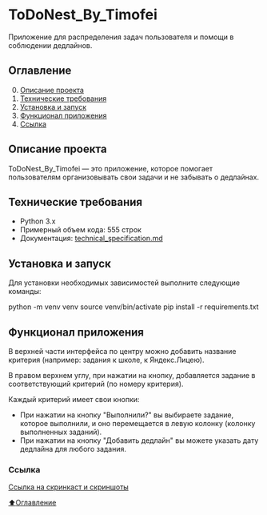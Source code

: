 # ToDoNest_By_Timofei

Приложение для распределения задач пользователя и помощи в соблюдении дедлайнов.

## Оглавление

0. [Описание проекта](#Описание-проекта)
1. [Технические требования](#Технические-требования)
2. [Установка и запуск](#Установка-и-запуск)
3. [Функционал приложения](#Функционал-приложения)
4. [Ссылка](#Ссылка)

## Описание проекта

ToDoNest_By_Timofei — это приложение, которое помогает пользователям организовывать свои задачи и не забывать о дедлайнах.

## Технические требования

- Python 3.x
- Примерный объем кода: 555 строк
- Документация: [technical_specification.md](materials/technical_specification.md)

## Установка и запуск

Для установки необходимых зависимостей выполните следующие команды:

python -m venv venv
source venv/bin/activate
pip install -r requirements.txt

## Функционал приложения

В верхней части интерфейса по центру можно добавить название критерия (например: задания к школе, к Яндекс.Лицею). 

В правом верхнем углу, при нажатии на кнопку, добавляется задание в соответствующий критерий (по номеру критерия). 

Каждый критерий имеет свои кнопки:

- При нажатии на кнопку "Выполнили?" вы выбираете задание, которое выполнили, и оно перемещается в левую колонку (колонку выполненных заданий).
- При нажатии на кнопку "Добавить дедлайн" вы можете указать дату дедлайна для любого задания.

### Ссылка
[Ссылка на скринкаст и скриншоты](https://drive.google.com/drive/folders/1xUv5OMRQIgj3qcnSYtgkjHqP9W0_Dr9g)

[:arrow_up:Оглавление](#Оглавление)